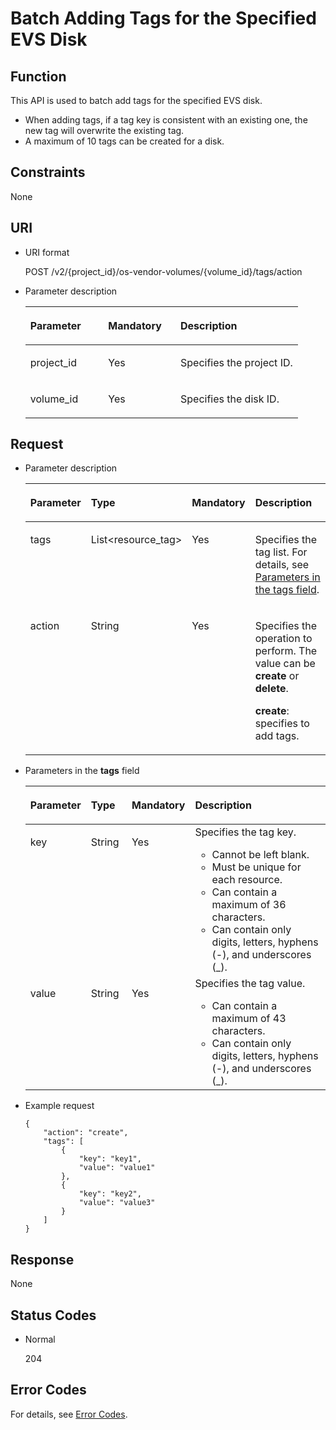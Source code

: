 # Batch Adding Tags for the Specified EVS Disk<a name="evs_04_2027"></a>

## Function<a name="section5299350116935"></a>

This API is used to batch add tags for the specified EVS disk. 

-   When adding tags, if a tag key is consistent with an existing one, the new tag will overwrite the existing tag.
-   A maximum of 10 tags can be created for a disk.

## Constraints<a name="section4466609116935"></a>

None

## URI<a name="section1378135716935"></a>

-   URI format

    POST /v2/\{project\_id\}/os-vendor-volumes/\{volume\_id\}/tags/action

-   Parameter description

    <a name="table28484833104128"></a>
    <table><thead align="left"><tr id="row60547305104128"><th class="cellrowborder" valign="top" width="28.57%" id="mcps1.1.4.1.1"><p id="p5384679104128"><a name="p5384679104128"></a><a name="p5384679104128"></a>Parameter</p>
    </th>
    <th class="cellrowborder" valign="top" width="26.529999999999998%" id="mcps1.1.4.1.2"><p id="p33505894104128"><a name="p33505894104128"></a><a name="p33505894104128"></a>Mandatory</p>
    </th>
    <th class="cellrowborder" valign="top" width="44.9%" id="mcps1.1.4.1.3"><p id="p29622926104128"><a name="p29622926104128"></a><a name="p29622926104128"></a>Description</p>
    </th>
    </tr>
    </thead>
    <tbody><tr id="row50646790104128"><td class="cellrowborder" valign="top" width="28.57%" headers="mcps1.1.4.1.1 "><p id="p16385142185226"><a name="p16385142185226"></a><a name="p16385142185226"></a>project_id</p>
    </td>
    <td class="cellrowborder" valign="top" width="26.529999999999998%" headers="mcps1.1.4.1.2 "><p id="p52128135185226"><a name="p52128135185226"></a><a name="p52128135185226"></a>Yes</p>
    </td>
    <td class="cellrowborder" valign="top" width="44.9%" headers="mcps1.1.4.1.3 "><p id="p50566709185232"><a name="p50566709185232"></a><a name="p50566709185232"></a>Specifies the project ID.</p>
    </td>
    </tr>
    <tr id="row40869685152038"><td class="cellrowborder" valign="top" width="28.57%" headers="mcps1.1.4.1.1 "><p id="p66238361185240"><a name="p66238361185240"></a><a name="p66238361185240"></a>volume_id</p>
    </td>
    <td class="cellrowborder" valign="top" width="26.529999999999998%" headers="mcps1.1.4.1.2 "><p id="p63707038185240"><a name="p63707038185240"></a><a name="p63707038185240"></a>Yes</p>
    </td>
    <td class="cellrowborder" valign="top" width="44.9%" headers="mcps1.1.4.1.3 "><p id="p42707547152038"><a name="p42707547152038"></a><a name="p42707547152038"></a>Specifies the disk ID.</p>
    </td>
    </tr>
    </tbody>
    </table>


## Request<a name="section5573802716935"></a>

-   Parameter description

    <a name="table54577306"></a>
    <table><thead align="left"><tr id="row28922261"><th class="cellrowborder" valign="top" width="15.409999999999998%" id="mcps1.1.5.1.1"><p id="p61001774"><a name="p61001774"></a><a name="p61001774"></a>Parameter</p>
    </th>
    <th class="cellrowborder" valign="top" width="13.91%" id="mcps1.1.5.1.2"><p id="p42196623"><a name="p42196623"></a><a name="p42196623"></a>Type</p>
    </th>
    <th class="cellrowborder" valign="top" width="16.35%" id="mcps1.1.5.1.3"><p id="p62483297"><a name="p62483297"></a><a name="p62483297"></a>Mandatory</p>
    </th>
    <th class="cellrowborder" valign="top" width="54.33%" id="mcps1.1.5.1.4"><p id="p27982283"><a name="p27982283"></a><a name="p27982283"></a>Description</p>
    </th>
    </tr>
    </thead>
    <tbody><tr id="row50513961"><td class="cellrowborder" valign="top" width="15.409999999999998%" headers="mcps1.1.5.1.1 "><p id="p52260429185445"><a name="p52260429185445"></a><a name="p52260429185445"></a>tags</p>
    </td>
    <td class="cellrowborder" valign="top" width="13.91%" headers="mcps1.1.5.1.2 "><p id="p5236376185445"><a name="p5236376185445"></a><a name="p5236376185445"></a>List&lt;resource_tag&gt;</p>
    </td>
    <td class="cellrowborder" valign="top" width="16.35%" headers="mcps1.1.5.1.3 "><p id="p21493324185445"><a name="p21493324185445"></a><a name="p21493324185445"></a>Yes</p>
    </td>
    <td class="cellrowborder" valign="top" width="54.33%" headers="mcps1.1.5.1.4 "><p id="p63237647185445"><a name="p63237647185445"></a><a name="p63237647185445"></a>Specifies the tag list. For details, see <a href="#li4495404118563">Parameters in the tags field</a>.</p>
    </td>
    </tr>
    <tr id="row5477191"><td class="cellrowborder" valign="top" width="15.409999999999998%" headers="mcps1.1.5.1.1 "><p id="p63564655185445"><a name="p63564655185445"></a><a name="p63564655185445"></a>action</p>
    </td>
    <td class="cellrowborder" valign="top" width="13.91%" headers="mcps1.1.5.1.2 "><p id="p48463411185445"><a name="p48463411185445"></a><a name="p48463411185445"></a>String</p>
    </td>
    <td class="cellrowborder" valign="top" width="16.35%" headers="mcps1.1.5.1.3 "><p id="p33222212185445"><a name="p33222212185445"></a><a name="p33222212185445"></a>Yes</p>
    </td>
    <td class="cellrowborder" valign="top" width="54.33%" headers="mcps1.1.5.1.4 "><p id="p8076185185456"><a name="p8076185185456"></a><a name="p8076185185456"></a>Specifies the operation to perform. The value can be <strong id="b842352706194823"><a name="b842352706194823"></a><a name="b842352706194823"></a>create</strong> or <strong id="b842352706194828"><a name="b842352706194828"></a><a name="b842352706194828"></a>delete</strong>.</p>
    <p id="p1055696513"><a name="p1055696513"></a><a name="p1055696513"></a><strong id="b842352706194834"><a name="b842352706194834"></a><a name="b842352706194834"></a>create</strong>: specifies to add tags.</p>
    </td>
    </tr>
    </tbody>
    </table>

-   <a name="li4495404118563"></a>Parameters in the  **tags**  field

    <a name="table24916402185553"></a>
    <table><thead align="left"><tr id="row45194334185553"><th class="cellrowborder" valign="top" width="15.409999999999998%" id="mcps1.1.5.1.1"><p id="p36862455185553"><a name="p36862455185553"></a><a name="p36862455185553"></a>Parameter</p>
    </th>
    <th class="cellrowborder" valign="top" width="14.099999999999998%" id="mcps1.1.5.1.2"><p id="p33068848185553"><a name="p33068848185553"></a><a name="p33068848185553"></a>Type</p>
    </th>
    <th class="cellrowborder" valign="top" width="16.35%" id="mcps1.1.5.1.3"><p id="p61330993185553"><a name="p61330993185553"></a><a name="p61330993185553"></a>Mandatory</p>
    </th>
    <th class="cellrowborder" valign="top" width="54.14%" id="mcps1.1.5.1.4"><p id="p1754531185553"><a name="p1754531185553"></a><a name="p1754531185553"></a>Description</p>
    </th>
    </tr>
    </thead>
    <tbody><tr id="row7899309185553"><td class="cellrowborder" valign="top" width="15.409999999999998%" headers="mcps1.1.5.1.1 "><p id="p27402824185630"><a name="p27402824185630"></a><a name="p27402824185630"></a>key</p>
    </td>
    <td class="cellrowborder" valign="top" width="14.099999999999998%" headers="mcps1.1.5.1.2 "><p id="p5036281185630"><a name="p5036281185630"></a><a name="p5036281185630"></a>String</p>
    </td>
    <td class="cellrowborder" valign="top" width="16.35%" headers="mcps1.1.5.1.3 "><p id="p5285618185630"><a name="p5285618185630"></a><a name="p5285618185630"></a>Yes</p>
    </td>
    <td class="cellrowborder" valign="top" width="54.14%" headers="mcps1.1.5.1.4 "><div class="p" id="p65027314233"><a name="p65027314233"></a><a name="p65027314233"></a>Specifies the tag key.<a name="ul20512635161710"></a><a name="ul20512635161710"></a><ul id="ul20512635161710"><li>Cannot be left blank.</li><li>Must be unique for each resource.</li><li>Can contain a maximum of 36 characters.</li><li>Can contain only digits, letters, hyphens (-), and underscores (_).</li></ul>
    </div>
    </td>
    </tr>
    <tr id="row55890127185553"><td class="cellrowborder" valign="top" width="15.409999999999998%" headers="mcps1.1.5.1.1 "><p id="p54294233185630"><a name="p54294233185630"></a><a name="p54294233185630"></a>value</p>
    </td>
    <td class="cellrowborder" valign="top" width="14.099999999999998%" headers="mcps1.1.5.1.2 "><p id="p35756723185630"><a name="p35756723185630"></a><a name="p35756723185630"></a>String</p>
    </td>
    <td class="cellrowborder" valign="top" width="16.35%" headers="mcps1.1.5.1.3 "><p id="p10613433185630"><a name="p10613433185630"></a><a name="p10613433185630"></a>Yes</p>
    </td>
    <td class="cellrowborder" valign="top" width="54.14%" headers="mcps1.1.5.1.4 "><div class="p" id="p2724127122616"><a name="p2724127122616"></a><a name="p2724127122616"></a>Specifies the tag value.<a name="ul4512173118234"></a><a name="ul4512173118234"></a><ul id="ul4512173118234"><li>Can contain a maximum of 43 characters.</li><li>Can contain only digits, letters, hyphens (-), and underscores (_).</li></ul>
    </div>
    </td>
    </tr>
    </tbody>
    </table>

-   Example request

    ```
    {
        "action": "create", 
        "tags": [
            {
                "key": "key1", 
                "value": "value1"
            }, 
            {
                "key": "key2", 
                "value": "value3"
            }
        ]
    }
    ```


## Response<a name="section3215934016935"></a>

None

## Status Codes<a name="section6050296116935"></a>

-   Normal

    204


## Error Codes<a name="section431317151242"></a>

For details, see  [Error Codes](error-codes.md).

